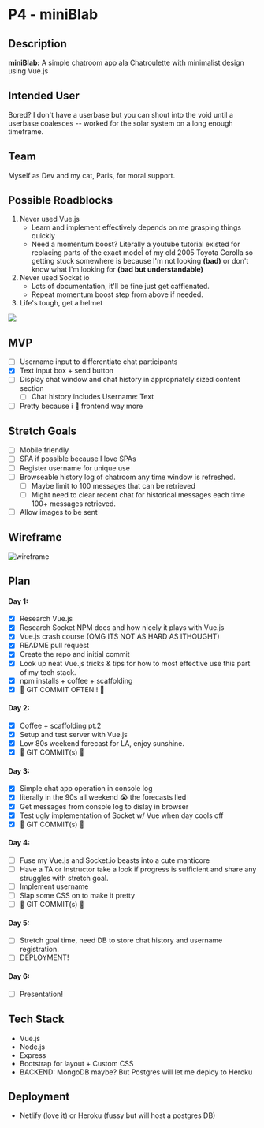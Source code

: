 # P4 - miniBlab

## Description
**miniBlab:**  A simple chatroom app ala Chatroulette with minimalist design using Vue.js

## Intended User
Bored? I don't have a userbase but you can shout into the void until a userbase coalesces -- worked for the solar system on a long enough timeframe.

## Team
Myself as Dev and my cat, Paris, for moral support.

## Possible Roadblocks
1. Never used Vue.js
    * Learn and implement effectively depends on me grasping things quickly
    * Need a momentum boost? Literally a youtube tutorial existed for replacing parts of the exact model of my old 2005 Toyota Corolla so getting stuck somewhere is because I'm not looking **(bad)** or don't know what I'm looking for **(bad but understandable)**
2. Never used Socket io
    * Lots of documentation, it'll be fine just get caffienated. 
    * Repeat momentum boost step from above if needed.
3. Life's tough, get a helmet

![](https://media1.tenor.com/images/3e8ae9316032197b00ee6488d2f360cc/tenor.gif)


## MVP
- [ ] Username input to differentiate chat participants
- [x] Text input box + send button 
- [ ] Display chat window and chat history in appropriately sized content section
    - [ ] Chat history includes Username: Text
- [ ] Pretty because i 💖 frontend way more

## Stretch Goals
- [ ] Mobile friendly
- [ ] SPA if possible because I love SPAs
- [ ] Register username for unique use
- [ ] Browseable history log of chatroom any time window is refreshed.
    - [ ] Maybe limit to 100 messages that can be retrieved
    - [ ] Might need to clear recent chat for historical messages each time 100+ messages retrieved.
- [ ] Allow images to be sent 

## Wireframe

![wireframe](https://github.com/jimmygranadino/seir_526_p4/blob/master/wireframe/wireframe-spa.png)

## Plan
#### Day 1:
- [x] Research Vue.js
- [x] Research Socket NPM docs and how nicely it plays with Vue.js
- [x] Vue.js crash course (OMG ITS NOT AS HARD AS ITHOUGHT)
- [x] README pull request
- [x] Create the repo and initial commit
- [x] Look up neat Vue.js tricks & tips for how to most effective use this part of my tech stack.
- [x] npm installs + coffee + scaffolding
- [x] 🌊 GIT COMMIT OFTEN!! 🌊

#### Day 2:
- [x] Coffee + scaffolding pt.2
- [x] Setup and test server with Vue.js
- [x] Low 80s weekend forecast for LA, enjoy sunshine.
- [x] 🌊 GIT COMMIT(s) 🌊

#### Day 3:
- [x] Simple chat app operation in console log
- [x] literally in the 90s all weekend 😭 the forecasts lied
- [x] Get messages from console log to dislay in browser
- [x] Test ugly implementation of Socket w/ Vue when day cools off
- [x] 🌊 GIT COMMIT(s) 🌊

#### Day 4:
- [ ] Fuse my Vue.js and Socket.io beasts into a cute manticore
- [ ] Have a TA or Instructor take a look if progress is sufficient and share any struggles with stretch goal.
- [ ] Implement username
- [ ] Slap some CSS on to make it pretty
- [ ] 🌊 GIT COMMIT(s) 🌊

#### Day 5: 

- [ ] Stretch goal time, need DB to store chat history and username registration.
- [ ] DEPLOYMENT!

#### Day 6:
- [ ] Presentation!


## Tech Stack
* Vue.js
* Node.js
* Express
* Bootstrap for layout + Custom CSS
* BACKEND: MongoDB maybe? But Postgres will let me deploy to Heroku

## Deployment
* Netlify (love it) or Heroku (fussy but will host a postgres DB)